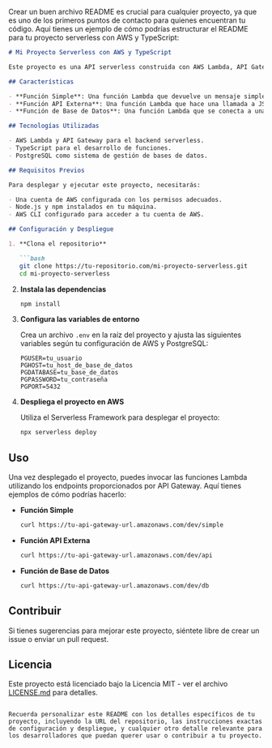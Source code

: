 Crear un buen archivo README es crucial para cualquier proyecto, ya que es uno de los primeros puntos de contacto para quienes encuentran tu código. Aquí tienes un ejemplo de cómo podrías estructurar el README para tu proyecto serverless con AWS y TypeScript:

```markdown
# Mi Proyecto Serverless con AWS y TypeScript

Este proyecto es una API serverless construida con AWS Lambda, API Gateway, y TypeScript. Ilustra cómo crear funciones Lambda para diferentes propósitos: una función simple, una que llama a una API externa, y otra que se conecta a una base de datos PostgreSQL.

## Características

- **Función Simple**: Una función Lambda que devuelve un mensaje simple.
- **Función API Externa**: Una función Lambda que hace una llamada a JSONPlaceholder, una API externa, y devuelve los datos.
- **Función de Base de Datos**: Una función Lambda que se conecta a una base de datos PostgreSQL y devuelve datos de ejemplo.

## Tecnologías Utilizadas

- AWS Lambda y API Gateway para el backend serverless.
- TypeScript para el desarrollo de funciones.
- PostgreSQL como sistema de gestión de bases de datos.

## Requisitos Previos

Para desplegar y ejecutar este proyecto, necesitarás:

- Una cuenta de AWS configurada con los permisos adecuados.
- Node.js y npm instalados en tu máquina.
- AWS CLI configurado para acceder a tu cuenta de AWS.

## Configuración y Despliegue

1. **Clona el repositorio**

   ```bash
   git clone https://tu-repositorio.com/mi-proyecto-serverless.git
   cd mi-proyecto-serverless
   ```

2. **Instala las dependencias**

   ```bash
   npm install
   ```

3. **Configura las variables de entorno**

   Crea un archivo `.env` en la raíz del proyecto y ajusta las siguientes variables según tu configuración de AWS y PostgreSQL:

   ```plaintext
   PGUSER=tu_usuario
   PGHOST=tu_host_de_base_de_datos
   PGDATABASE=tu_base_de_datos
   PGPASSWORD=tu_contraseña
   PGPORT=5432
   ```

4. **Despliega el proyecto en AWS**

   Utiliza el Serverless Framework para desplegar el proyecto:

   ```bash
   npx serverless deploy
   ```

## Uso

Una vez desplegado el proyecto, puedes invocar las funciones Lambda utilizando los endpoints proporcionados por API Gateway. Aquí tienes ejemplos de cómo podrías hacerlo:

- **Función Simple**

  ```bash
  curl https://tu-api-gateway-url.amazonaws.com/dev/simple
  ```

- **Función API Externa**

  ```bash
  curl https://tu-api-gateway-url.amazonaws.com/dev/api
  ```

- **Función de Base de Datos**

  ```bash
  curl https://tu-api-gateway-url.amazonaws.com/dev/db
  ```

## Contribuir

Si tienes sugerencias para mejorar este proyecto, siéntete libre de crear un issue o enviar un pull request.

## Licencia

Este proyecto está licenciado bajo la Licencia MIT - ver el archivo [LICENSE.md](LICENSE) para detalles.
```

Recuerda personalizar este README con los detalles específicos de tu proyecto, incluyendo la URL del repositorio, las instrucciones exactas de configuración y despliegue, y cualquier otro detalle relevante para los desarrolladores que puedan querer usar o contribuir a tu proyecto.